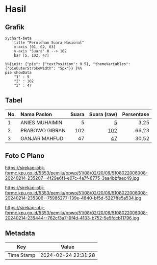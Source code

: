 # Hasil

## Grafik

```mermaid
xychart-beta
    title "Perolehan Suara Nasional"
    x-axis [01, 02, 03]
    y-axis "Suara" 0 --> 102
    bar [5, 102, 47]
```

```mermaid
%%{init: {"pie": {"textPosition": 0.5}, "themeVariables": {"pieOuterStrokeWidth": "5px"}} }%%
pie showData
    "1" : 5
    "2" : 102
    "3" : 47
```

## Tabel

| No. | Nama Paslon    | Suara | Suara (raw) | Persentase |
|:--- |:-------------- | -----:| -----------:| ----------:|
| 1   | ANIES MUHAIMIN | 5     | [5][p-1]    | 3,25       |
| 2   | PRABOWO GIBRAN | 102   | [102][p-2]  | 66,23      |
| 3   | GANJAR MAHFUD  | 47    | [47][p-3]   | 30,52      |


[p-1]: https://github.com/gigit-pemilu/pemilu-2024/blob/main/pilpres/hitung-suara/sub/51-bali/sub/08-buleleng/sub/02-seririt/sub/2006-gunungsari/sub/008-tps/sub/paslon-1.txt
[p-2]: https://github.com/gigit-pemilu/pemilu-2024/blob/main/pilpres/hitung-suara/sub/51-bali/sub/08-buleleng/sub/02-seririt/sub/2006-gunungsari/sub/008-tps/sub/paslon-2.txt
[p-3]: https://github.com/gigit-pemilu/pemilu-2024/blob/main/pilpres/hitung-suara/sub/51-bali/sub/08-buleleng/sub/02-seririt/sub/2006-gunungsari/sub/008-tps/sub/paslon-3.txt

## Foto C Plano

https://sirekap-obj-formc.kpu.go.id/5353/pemilu/ppwp/51/08/02/20/06/5108022006008-20240214-235207--4f29e6f1-e07c-4a7f-8775-3aa4bbfaec49.jpg

https://sirekap-obj-formc.kpu.go.id/5353/pemilu/ppwp/51/08/02/20/06/5108022006008-20240214-235306--75985277-139e-4840-bf5d-5227ffe5a534.jpg

https://sirekap-obj-formc.kpu.go.id/5353/pemilu/ppwp/51/08/02/20/06/5108022006008-20240214-235444--762cf3a7-9f4d-4133-b752-5e5fdcb11796.jpg


## Metadata

| Key        | Value               |
| ---------- | ------------------- |
| Time Stamp | 2024-02-24 22:31:28 |



